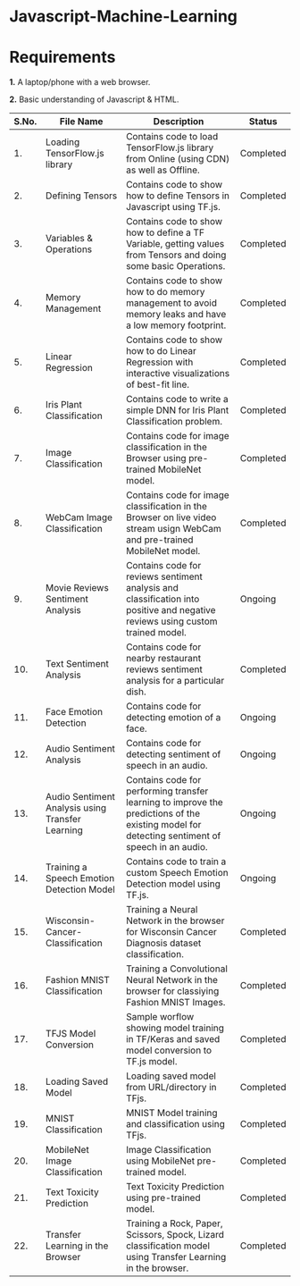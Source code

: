 # Javascript-Machine-Learning

# Requirements

**1.** A laptop/phone with a web browser.

**2.** Basic understanding of Javascript & HTML.

| S.No. |     File Name   |                       Description                         |   Status    |
| ----- | --------------- | --------------------------------------------------------- | ----------- |
|  1.   | Loading TensorFlow.js library| Contains code to load TensorFlow.js library from Online (using CDN) as well as Offline. | Completed |
|  2.   | Defining Tensors | Contains code to show how to define Tensors in Javascript using TF.js. | Completed | 
|  3.   | Variables & Operations | Contains code to show how to define a TF Variable, getting values from Tensors and doing some basic Operations. | Completed |
|  4.   | Memory Management | Contains code to show how to do memory management to avoid memory leaks and have a low memory footprint. | Completed |
|  5.   | Linear Regression | Contains code to show how to do Linear Regression with interactive visualizations of best-fit line. | Completed |
|  6.   | Iris Plant Classification | Contains code to write a simple DNN for Iris Plant Classification problem. | Completed |
|  7.   | Image Classification | Contains code for image classification in the Browser using pre-trained MobileNet model. | Completed |
|  8.   | WebCam Image Classification | Contains code for image classification in the Browser on live video stream usign WebCam and pre-trained MobileNet model.  | Completed |
|  9.   | Movie Reviews Sentiment Analysis | Contains code for reviews sentiment analysis and classification into positive and negative reviews using custom trained model. | Ongoing |
|  10.  | Text Sentiment Analysis | Contains code for nearby restaurant reviews sentiment analysis for a particular dish. | Completed |
|  11.  | Face Emotion Detection | Contains code for detecting emotion of a face. | Ongoing |
|  12.  | Audio Sentiment Analysis | Contains code for detecting sentiment of speech in an audio. | Ongoing |
|  13.  | Audio Sentiment Analysis using Transfer Learning | Contains code for performing transfer learning to improve the predictions of the existing model for detecting sentiment of speech in an audio. | Ongoing |
|  14.  | Training a Speech Emotion Detection Model | Contains code to train a custom Speech Emotion Detection model using TF.js. | Ongoing |
|  15. | Wisconsin-Cancer-Classification | Training a Neural Network in the browser for Wisconsin Cancer Diagnosis dataset classification. | Completed |
|  16. | Fashion MNIST Classification | Training a Convolutional Neural Network in the browser for classiying Fashion MNIST Images. | Completed |
|  17.  | TFJS Model Conversion | Sample worflow showing model training in TF/Keras and saved model conversion to TF.js model. | Completed |
|  18.  | Loading Saved Model | Loading saved model from URL/directory in TFjs. | Completed |
|  19.  | MNIST Classification | MNIST Model training and classification using TFjs. | Completed |
|  20.  | MobileNet Image Classification | Image Classification using MobileNet pre-trained model. | Completed |
|  21.  | Text Toxicity Prediction | Text Toxicity Prediction using pre-trained model. | Completed |
|  22.  | Transfer Learning in the Browser | Training a Rock, Paper, Scissors, Spock, Lizard classification model using Transfer Learning in the browser. | Completed |
